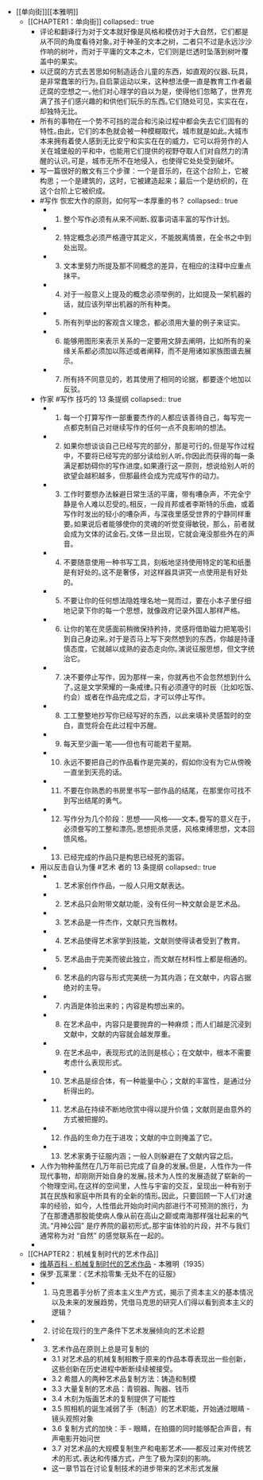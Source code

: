 - [[单向街]][[本雅明]]
	- [[CHAPTER1：单向街]]
	  collapsed:: true
		- 评论和翻译行为对于文本就好像是风格和模仿对于大自然，它们都是从不同的角度看待对象｡对于神圣的文本之树，二者只不过是永远沙沙作响的树叶，而对于平庸的文本之木，它们则是烂透时坠落到树叶覆盖中的果实｡
		- 以迂腐的方式去苦思如何制造适合儿童的东西，如直观的仪器､玩具，是非常蠢笨的行为｡自启蒙运动以来，这种想法便一直是教育工作者最迂腐的空想之一｡他们对心理学的自以为是，使得他们忽略了，世界充满了孩子们感兴趣的和供他们玩乐的东西｡它们随处可见，实实在在，却独特无比｡
		- 所有的事物在一个势不可挡的混合和污染过程中都会失去它们固有的特性｡由此，它们的本色就会被一种模糊取代，城市就是如此｡大城市本来拥有着使人感到无比安宁和实实在在的威力，它可以将劳作的人关在城堡般的平和中，也能用它们提供的视野夺取人们对自然力的清醒的认识｡可是，城市无所不在地侵入，也使得它处处受到破坏｡
		- 写一篇很好的散文有三个步骤：一个是音乐的，在这个台阶上，它被构思；一个是建筑的，这时，它被建造起来；最后一个是纺织的，在这个台阶上它被织成｡
		- #写作 恢宏大作的原则，如何写一本厚重的书？
		  collapsed:: true
			- 1. 整个写作必须有从来不间断､叙事词语丰富的写作计划｡
			- 2. 特定概念必须严格遵守其定义，不能脱离情景，在全书之中到处出现｡
			- 3. 文本里努力所提及那不同概念的差异，在相应的注释中应重点抹平｡
			- 4. 对于一般意义上提及的概念必须举例的，比如提及一架机器的话，就应该列举出机器的所有种类｡
			- 5. 所有列举出的客观含义理念，都必须用大量的例子来证实｡
			- 6. 能够用图形来表示关系的一定要用文辞去阐明，比如所有的亲缘关系都必须加以陈述或者阐释，而不是用诸如家族图谱去展示｡
			- 7. 所有持不同意见的，若其使用了相同的论据，都要逐个地加以反驳｡
		- 作家 #写作 技巧的 13 条提纲
		  collapsed:: true
			- 1. 每一个打算写作一部重要杰作的人都应该善待自己，每写完一点都克制自己对继续写作的任何一点不良影响的想法｡
			- 2. 如果你想谈谈自己已经写完的部分，那是可行的｡但是写作过程中，不要将已经写完的部分读给别人听｡你因此而获得的每一条满足都妨碍你的写作进度｡如果遵行这一原则，想说给别人听的欲望会越积越多，但那最终会成为完成写作的动力｡
			- 3. 工作时要想办法躲避日常生活的平庸，带有嘈杂声，不完全宁静是令人难以忍受的｡相反，一段肖邦或者李斯特的乐曲，或着写作时发出的轻小的嘈杂声，与深夜里感受世界的宁静同样重要｡如果说后者能够使你的灵魂的听觉变得敏锐，那么，前者就会成为文体的试金石｡文体一旦出现，它就会淹没那些外在的声音｡
			- 4. 不要随意使用一种书写工具，刻板地坚持使用特定的笔和纸墨是有好处的｡这不是奢侈，对这样器具讲究一点使用是有好处的｡
			- 5. 不要让你的任何想法隐姓埋名地一晃而过，要在小本子里仔细地记录下你的每一个思想，就像政府记录外国人那样严格｡
			- 6. 让你的笔在灵感面前稍微保持矜持，灵感将借助磁力把笔吸引到自己身边来｡对于是否马上写下突然想到的东西，你越是持谨慎态度，它就越以成熟的姿态走向你｡演说征服思想，但文字统治它｡
			- 7. 决不要停止写作，因为那样一来，你就再也不会忽然想到什么了｡这是文学荣耀的一条戒律｡只有必须遵守的时辰（比如吃饭､约会）或者在作品完成之后，才可以停止写作｡
			- 8. 工工整整地抄写你已经写好的东西，以此来填补灵感暂时的空白，直觉将会在此过程中苏醒｡
			- 9. 每天至少画一笔——但也有可能若干星期｡
			- 10. 永远不要把自己的作品看作是完美的，假如你没有为它从傍晚一直坐到天亮的话｡
			- 11. 不要在你熟悉的书房里书写一部作品的结尾，在那里你可找不到写出结尾的勇气｡
			- 12. 写作分为几个阶段：思想——风格——文本｡誊写的意义在于，必须誊写的工整和漂亮｡思想扼杀灵感，风格束缚思想，文本回馈风格｡
			- 13. 已经完成的作品只是构思已经死的面容｡
		- 用以反击自认为懂 #艺术 者的 13 条提纲
		  collapsed:: true
			- 1. 艺术家创作作品，一般人只用文献表达｡
			- 2. 艺术品只会附带文献功能，没有任何一种文献会是艺术品｡
			- 3. 艺术品是一件杰作，文献只充当教材｡
			- 4. 艺术品使得艺术家学到技能，文献则使得读者受到了教育｡
			- 5. 艺术品由于完美而彼此独立，而文献在材料性上都是相通的｡
			- 6. 艺术品的内容与形式完美统一为其内涵；在文献中，内容占据绝对的主导｡
			- 7. 内涵是体验出来的；内容是构想出来的｡
			- 8. 在艺术品中，内容只是要抛弃的一种麻烦；而人们越是沉浸到文献中，文献的内容就会越发厚重｡
			- 9. 在艺术品中，表现形式的法则是核心；在文献中，根本不需要考虑什么表现形式｡
			- 10. 艺术品是综合体，有一种能量中心；文献的丰富性，是通过分析得出的｡
			- 11. 艺术品在持续不断地欣赏中得以提升价值；文献则是由意外的方式被把握的｡
			- 12. 作品的生命力在于进攻；文献的中立则掩盖了它｡
			- 13. 艺术家勇于征服内涵；一般人则躲避在了文献内容之后｡
		- 人作为物种虽然在几万年前已完成了自身的发展｡但是，人性作为一件现代事物，却刚刚开始自身的发展｡技术为人性的发展造就了崭新的一个物理空间｡在这样的空间里，人性与宇宙的交互，呈现出一种有别于其在民族和家庭中所具有的全新的情形｡因此，只要回顾一下人们对速率的经验，如今，人性借此开始向时间内部进行不可预测的旅行，为了在那遭遇那股能使病人像从前在高山之巅或南海那样强壮起来的气流｡“月神公园” 是疗养院的最初形式｡那宇宙体验的片段，并不与我们通常称为对 “自然” 的感觉联系在一起的｡
		-
	- [[CHAPTER2：机械复制时代的艺术作品]]
		- [维基百科 - 机械复制时代的艺术作品](https://zh.wikipedia.org/wiki/%E6%A9%9F%E6%A2%B0%E8%A4%87%E8%A3%BD%E6%99%82%E4%BB%A3%E7%9A%84%E8%97%9D%E8%A1%93%E4%BD%9C%E5%93%81) - 本雅明（1935）
		- 保罗·瓦莱里：《艺术拾零集·无处不在的征服》
		- 1. 马克思着手分析了资本主义生产方式，揭示了资本主义的基本情况以及未来的发展趋势，凭借马克思的研究人们得以看到资本主义的逻辑？
		- 2. 讨论在现行的生产条件下艺术发展倾向的艺术论题
		- 3. 艺术作品在原则上总是可复制的
			- 3.1 对艺术品的机械复制相教于原来的作品本尊表现出一些创新，这些创新在历史进程中断断续续被接受。
			- 3.2 希腊人的两种艺术品复制方法：铸造和制模
			- 3.3 大量复制的艺术品：青铜器、陶器、钱币
			- 3.4 木刻为版画艺术的复制提供了可能性
			- 3.5 照相机的诞生减弱了手（制造）的艺术职能，开始通过眼睛 - 镜头观照对象
			- 3.6 复制方式的加快：手 - 眼睛，在拍摄的同时能够配合声音，有声电影开始问世
			- 3.7 对艺术品的大规模复制生产和电影艺术——都反过来对传统艺术的形式､表达和传播方式，产生了极为深刻的影响｡
			- 这一章节旨在讨论复制技术的进步带来的艺术形式发展
